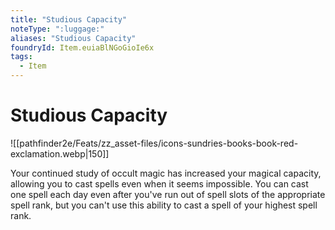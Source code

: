 ```yaml
---
title: "Studious Capacity"
noteType: ":luggage:"
aliases: "Studious Capacity"
foundryId: Item.euiaBlNGoGioIe6x
tags:
  - Item
---
```


# Studious Capacity
![[pathfinder2e/Feats/zz_asset-files/icons-sundries-books-book-red-exclamation.webp|150]]

Your continued study of occult magic has increased your magical capacity, allowing you to cast spells even when it seems impossible. You can cast one spell each day even after you've run out of spell slots of the appropriate spell rank, but you can't use this ability to cast a spell of your highest spell rank.
